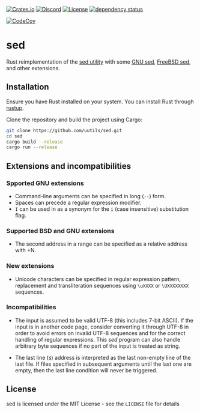 [![Crates.io](https://img.shields.io/crates/v/sed.svg)](https://crates.io/crates/sed)
[![Discord](https://img.shields.io/badge/discord-join-7289DA.svg?logo=discord&longCache=true&style=flat)](https://discord.gg/wQVJbvJ)
[![License](http://img.shields.io/badge/license-MIT-blue.svg)](https://github.com/uutils/sed/blob/main/LICENSE)
[![dependency status](https://deps.rs/repo/github/uutils/sed/status.svg)](https://deps.rs/repo/github/uutils/sed)

[![CodeCov](https://codecov.io/gh/uutils/sed/branch/master/graph/badge.svg)](https://codecov.io/gh/uutils/sed)

# sed

Rust reimplementation of the [sed utility](https://pubs.opengroup.org/onlinepubs/9799919799/utilities/sed.html)
with some [GNU sed](https://www.gnu.org/software/sed/manual/sed.html),
[FreeBSD sed](https://man.freebsd.org/cgi/man.cgi?sed(1)),
and other extensions.

## Installation

Ensure you have Rust installed on your system. You can install Rust through [rustup](https://rustup.rs/).

Clone the repository and build the project using Cargo:

```bash
git clone https://github.com/uutils/sed.git
cd sed
cargo build --release
cargo run --release
```
## Extensions and incompatibilities
### Spported GNU extensions
* Command-line arguments can be specified in long (`--`) form.
* Spaces can precede a regular expression modifier.
* `I` can be used in as a synonym for the `i` (case insensitive) substitution
  flag.

### Supported BSD and GNU extensions
* The second address in a range can be specified as a relative address with +N.

### New extensions
* Unicode characters can be specified in regular expression pattern, replacement
  and transliteration sequences using `\uXXXX` or `\UXXXXXXXX` sequences.

### Incompatibilities
* The input is assumed to be valid UTF-8 (this includes 7-bit ASCII).
  If the input is in another code page, consider converting it through UTF-8
  in order to avoid errors on invalid UTF-8 sequences and for the correct
  handling of regular expressions.
  This _sed_ program can also handle arbitrary byte sequences if no part of the
  input is treated as string.
- The last line (`$`) address is interpreted as the last non-empty line of
  the last file.  If files specified in subsequent arguments until the last
  one are empty, then the last line condition will never be triggered.

## License

sed is licensed under the MIT License - see the `LICENSE` file for details
